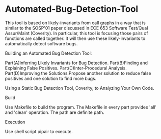 # Automated-Bug-Detection-Tool

This tool is based on likely-invariants from call graphs in a way that is similar to the SOSP'01 paper discussed in ECE 653 Software Test/Qual Assur/Maint (Coverity). In particular, this tool is focusing those pairs of functions are called together. It will then use these likely-invariants to automatically detect software bugs.

Building an Automated Bug Detection Tool:

Part(A)Inferring Likely Invariants for Bug Detection.
Part(B)Finding and Explaining False Positives.
Part(C)Inter-Procedural Analysis.
Part(D)Improving the Solutions.Propose another solution to reduce false positives and one solution to find more bugs.

Using a Static Bug Detection Tool, Coverity, to Analyzing Your Own Code.

Build

Use Makefile to build the program. The Makefile in every part provides 'all' and 'clean' operation. The path are definite path.

Execution

Use shell script pipair to execute.